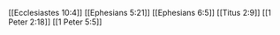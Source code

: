 [[Ecclesiastes 10:4]]
[[Ephesians 5:21]]
[[Ephesians 6:5]]
[[Titus 2:9]]
[[1 Peter 2:18]]
[[1 Peter 5:5]]
